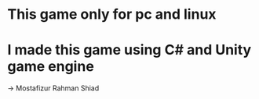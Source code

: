 # This game only for pc and linux
# I made this game using C# and Unity game engine
  -> Mostafizur Rahman Shiad
